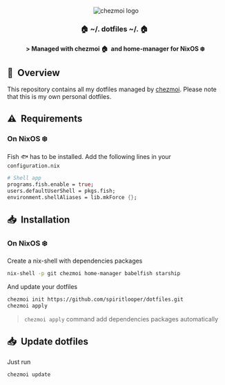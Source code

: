 <div align="center">

![chezmoi logo](https://raw.githubusercontent.com/twpayne/chezmoi/master/assets/images/logo_blue_256.svg)
### :house: ~/. dotfiles ~/. :house: &nbsp;

#### \> Managed with chezmoi :house:&nbsp; and home-manager for NixOS :snowflake:&nbsp;

</div>

## :book:&nbsp; Overview

This repository contains all my dotfiles managed by [chezmoi](https://github.com/twpayne/chezmoi).
Please note that this is my own personal dotfiles.

## :warning:&nbsp; Requirements

### On NixOS :snowflake:&nbsp;

Fish :fish: has to be installed. Add the following lines in your `configuration.nix`

```nix
# Shell app
programs.fish.enable = true;
users.defaultUserShell = pkgs.fish;
environment.shellAliases = lib.mkForce {};
```

## :inbox_tray:&nbsp; Installation

### On NixOS :snowflake:&nbsp;

Create a nix-shell with dependencies packages
```sh
nix-shell -p git chezmoi home-manager babelfish starship
```

And update your dotfiles
```sh
chezmoi init https://github.com/spiritlooper/dotfiles.git
chezmoi apply
```

> `chezmoi apply` command add dependencies packages automatically

## :inbox_tray:&nbsp; Update dotfiles

Just run
```
chezmoi update
```
